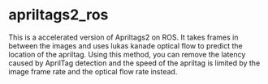 # apriltags2_ros

This is a accelerated version of Apriltags2 on ROS. It takes frames in between the images and uses lukas kanade optical flow to predict the location of the apriltag. Using this method, you can remove the latency caused by AprilTag detection and the speed of the apriltag is limited by the image frame rate and the optical flow rate instead.
